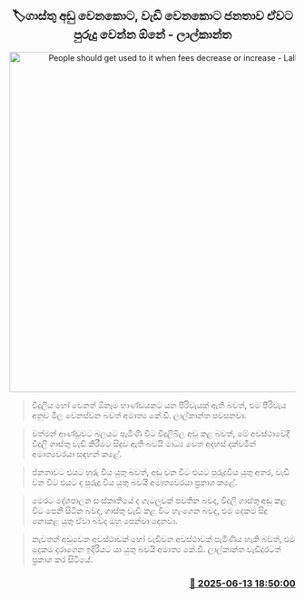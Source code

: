 <p align='center'><b><h2 align='center' title='People should get used to it when fees decrease or increase - Lalkantha'>🏷ගාස්තු අඩු වෙනකොට, වැඩි වෙනකොට ජනතාව ඒවට පුරුදු වෙන්න ඕනේ - ලාල්කාන්ත</h2></b></p>
<p align='center'><img src='https://helakuru.sgp1.cdn.digitaloceanspaces.com/esana/images/lib/kd-lalkantha-minister-ty.jpg' width='600' alt='People should get used to it when fees decrease or increase - Lalkantha'></p>

> විදුලිය හෝ වෙනත් ඕනෑම භාණ්ඩයකට යන පිරිවැයක් ඇති බවත්, එම පිරිවැය අනුව මිල වෙනස්වන බවත් අමාත්‍ය කේ.ඩී. ලාල්කාන්ත පවසනවා.

> වත්මන් ආණ්ඩුවට බලයට පැමිණි විට විදුලිබිල අඩු කළ බවත්, මේ අවස්ථාවේදී විදුලි ගාස්තු වැඩි කිරීමට සිදුව ඇති බවයි මාධ්‍ය වෙත අදහස් දක්වමින් අමාත්‍යවරයා සඳහන් කළේ.

> ජනතාවට එයට හුරු විය යුතු බවත්, අඩු වන විට එයට පුරුදුවිය යුතු අතර, වැඩි වන විට එයට ද පුරුදු විය යුතු බවයි අමාත්‍යවරයා ප්‍රකාශ කළේ.

> මෙරට දේශපාලන සංස්කෘතියේ ද ගැටලුවක් පවතින බවද, විදුලි ගාස්තු අඩු කළ විට පෙනී සිටින බවද, ගාස්තු වැඩි කළ විට හැංගෙන බවද, එම දෙකම සිදු නොකළ යුතු ඒවා බවද ඔහු පෙන්වා දෙනවා.

> නැවතත් අඩුවෙන අවස්ථාවක් හෝ වැඩිවන අවස්ථාවක් පැමිණිය හැකි බවත්, එම දෙකම දරාගෙන ඉදිරියට යා යුතු බවයි අමාත්‍ය කේ.ඩී. ලාල්කාන්ත වැඩිදුරටත් ප්‍රකාශ කර සිටියේ.



<h3 align='right'><a href='https://www.helakuru.lk/esana/p/110988/'>📅 2025-06-13 18:50:00</a></h3>

